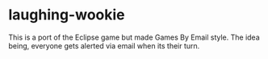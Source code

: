 # laughing-wookie

This is a port of the Eclipse game but made Games By Email style.  The idea being, everyone gets alerted via email when its their turn.
